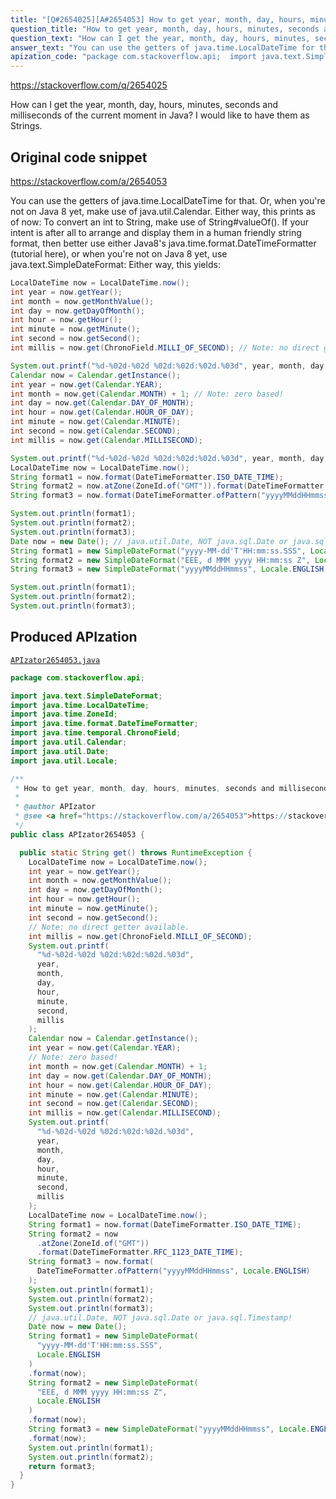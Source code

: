 ```yaml
---
title: "[Q#2654025][A#2654053] How to get year, month, day, hours, minutes, seconds and milliseconds of the current moment in Java?"
question_title: "How to get year, month, day, hours, minutes, seconds and milliseconds of the current moment in Java?"
question_text: "How can I get the year, month, day, hours, minutes, seconds and milliseconds of the current moment in Java? I would like to have them as Strings."
answer_text: "You can use the getters of java.time.LocalDateTime for that. Or, when you're not on Java 8 yet, make use of java.util.Calendar. Either way, this prints as of now: To convert an int to String, make use of String#valueOf(). If your intent is after all to arrange and display them in a human friendly string format, then better use either Java8's java.time.format.DateTimeFormatter (tutorial here), or when you're not on Java 8 yet, use java.text.SimpleDateFormat: Either way, this yields:"
apization_code: "package com.stackoverflow.api;  import java.text.SimpleDateFormat; import java.time.LocalDateTime; import java.time.ZoneId; import java.time.format.DateTimeFormatter; import java.time.temporal.ChronoField; import java.util.Calendar; import java.util.Date; import java.util.Locale;  /**  * How to get year, month, day, hours, minutes, seconds and milliseconds of the current moment in Java?  *  * @author APIzator  * @see <a href=\"https://stackoverflow.com/a/2654053\">https://stackoverflow.com/a/2654053</a>  */ public class APIzator2654053 {    public static String get() throws RuntimeException {     LocalDateTime now = LocalDateTime.now();     int year = now.getYear();     int month = now.getMonthValue();     int day = now.getDayOfMonth();     int hour = now.getHour();     int minute = now.getMinute();     int second = now.getSecond();     // Note: no direct getter available.     int millis = now.get(ChronoField.MILLI_OF_SECOND);     System.out.printf(       \"%d-%02d-%02d %02d:%02d:%02d.%03d\",       year,       month,       day,       hour,       minute,       second,       millis     );     Calendar now = Calendar.getInstance();     int year = now.get(Calendar.YEAR);     // Note: zero based!     int month = now.get(Calendar.MONTH) + 1;     int day = now.get(Calendar.DAY_OF_MONTH);     int hour = now.get(Calendar.HOUR_OF_DAY);     int minute = now.get(Calendar.MINUTE);     int second = now.get(Calendar.SECOND);     int millis = now.get(Calendar.MILLISECOND);     System.out.printf(       \"%d-%02d-%02d %02d:%02d:%02d.%03d\",       year,       month,       day,       hour,       minute,       second,       millis     );     LocalDateTime now = LocalDateTime.now();     String format1 = now.format(DateTimeFormatter.ISO_DATE_TIME);     String format2 = now       .atZone(ZoneId.of(\"GMT\"))       .format(DateTimeFormatter.RFC_1123_DATE_TIME);     String format3 = now.format(       DateTimeFormatter.ofPattern(\"yyyyMMddHHmmss\", Locale.ENGLISH)     );     System.out.println(format1);     System.out.println(format2);     System.out.println(format3);     // java.util.Date, NOT java.sql.Date or java.sql.Timestamp!     Date now = new Date();     String format1 = new SimpleDateFormat(       \"yyyy-MM-dd'T'HH:mm:ss.SSS\",       Locale.ENGLISH     )     .format(now);     String format2 = new SimpleDateFormat(       \"EEE, d MMM yyyy HH:mm:ss Z\",       Locale.ENGLISH     )     .format(now);     String format3 = new SimpleDateFormat(\"yyyyMMddHHmmss\", Locale.ENGLISH)     .format(now);     System.out.println(format1);     System.out.println(format2);     return format3;   } }"
---
```


https://stackoverflow.com/q/2654025

How can I get the year, month, day, hours, minutes, seconds and milliseconds of the current moment in Java? I would like to have them as Strings.



## Original code snippet

https://stackoverflow.com/a/2654053

You can use the getters of java.time.LocalDateTime for that.
Or, when you&#x27;re not on Java 8 yet, make use of java.util.Calendar.
Either way, this prints as of now:
To convert an int to String, make use of String#valueOf().
If your intent is after all to arrange and display them in a human friendly string format, then better use either Java8&#x27;s java.time.format.DateTimeFormatter (tutorial here),
or when you&#x27;re not on Java 8 yet, use java.text.SimpleDateFormat:
Either way, this yields:

```java
LocalDateTime now = LocalDateTime.now();
int year = now.getYear();
int month = now.getMonthValue();
int day = now.getDayOfMonth();
int hour = now.getHour();
int minute = now.getMinute();
int second = now.getSecond();
int millis = now.get(ChronoField.MILLI_OF_SECOND); // Note: no direct getter available.

System.out.printf("%d-%02d-%02d %02d:%02d:%02d.%03d", year, month, day, hour, minute, second, millis);
Calendar now = Calendar.getInstance();
int year = now.get(Calendar.YEAR);
int month = now.get(Calendar.MONTH) + 1; // Note: zero based!
int day = now.get(Calendar.DAY_OF_MONTH);
int hour = now.get(Calendar.HOUR_OF_DAY);
int minute = now.get(Calendar.MINUTE);
int second = now.get(Calendar.SECOND);
int millis = now.get(Calendar.MILLISECOND);

System.out.printf("%d-%02d-%02d %02d:%02d:%02d.%03d", year, month, day, hour, minute, second, millis);
LocalDateTime now = LocalDateTime.now();
String format1 = now.format(DateTimeFormatter.ISO_DATE_TIME);
String format2 = now.atZone(ZoneId.of("GMT")).format(DateTimeFormatter.RFC_1123_DATE_TIME);
String format3 = now.format(DateTimeFormatter.ofPattern("yyyyMMddHHmmss", Locale.ENGLISH));

System.out.println(format1);
System.out.println(format2);
System.out.println(format3);
Date now = new Date(); // java.util.Date, NOT java.sql.Date or java.sql.Timestamp!
String format1 = new SimpleDateFormat("yyyy-MM-dd'T'HH:mm:ss.SSS", Locale.ENGLISH).format(now);
String format2 = new SimpleDateFormat("EEE, d MMM yyyy HH:mm:ss Z", Locale.ENGLISH).format(now);
String format3 = new SimpleDateFormat("yyyyMMddHHmmss", Locale.ENGLISH).format(now);

System.out.println(format1);
System.out.println(format2);
System.out.println(format3);
```

## Produced APIzation

[`APIzator2654053.java`](https://github.com/pasqualesalza/apization-temp-data/raw/master/apizations/java/APIzator2654053.java)

```java
package com.stackoverflow.api;

import java.text.SimpleDateFormat;
import java.time.LocalDateTime;
import java.time.ZoneId;
import java.time.format.DateTimeFormatter;
import java.time.temporal.ChronoField;
import java.util.Calendar;
import java.util.Date;
import java.util.Locale;

/**
 * How to get year, month, day, hours, minutes, seconds and milliseconds of the current moment in Java?
 *
 * @author APIzator
 * @see <a href="https://stackoverflow.com/a/2654053">https://stackoverflow.com/a/2654053</a>
 */
public class APIzator2654053 {

  public static String get() throws RuntimeException {
    LocalDateTime now = LocalDateTime.now();
    int year = now.getYear();
    int month = now.getMonthValue();
    int day = now.getDayOfMonth();
    int hour = now.getHour();
    int minute = now.getMinute();
    int second = now.getSecond();
    // Note: no direct getter available.
    int millis = now.get(ChronoField.MILLI_OF_SECOND);
    System.out.printf(
      "%d-%02d-%02d %02d:%02d:%02d.%03d",
      year,
      month,
      day,
      hour,
      minute,
      second,
      millis
    );
    Calendar now = Calendar.getInstance();
    int year = now.get(Calendar.YEAR);
    // Note: zero based!
    int month = now.get(Calendar.MONTH) + 1;
    int day = now.get(Calendar.DAY_OF_MONTH);
    int hour = now.get(Calendar.HOUR_OF_DAY);
    int minute = now.get(Calendar.MINUTE);
    int second = now.get(Calendar.SECOND);
    int millis = now.get(Calendar.MILLISECOND);
    System.out.printf(
      "%d-%02d-%02d %02d:%02d:%02d.%03d",
      year,
      month,
      day,
      hour,
      minute,
      second,
      millis
    );
    LocalDateTime now = LocalDateTime.now();
    String format1 = now.format(DateTimeFormatter.ISO_DATE_TIME);
    String format2 = now
      .atZone(ZoneId.of("GMT"))
      .format(DateTimeFormatter.RFC_1123_DATE_TIME);
    String format3 = now.format(
      DateTimeFormatter.ofPattern("yyyyMMddHHmmss", Locale.ENGLISH)
    );
    System.out.println(format1);
    System.out.println(format2);
    System.out.println(format3);
    // java.util.Date, NOT java.sql.Date or java.sql.Timestamp!
    Date now = new Date();
    String format1 = new SimpleDateFormat(
      "yyyy-MM-dd'T'HH:mm:ss.SSS",
      Locale.ENGLISH
    )
    .format(now);
    String format2 = new SimpleDateFormat(
      "EEE, d MMM yyyy HH:mm:ss Z",
      Locale.ENGLISH
    )
    .format(now);
    String format3 = new SimpleDateFormat("yyyyMMddHHmmss", Locale.ENGLISH)
    .format(now);
    System.out.println(format1);
    System.out.println(format2);
    return format3;
  }
}

```